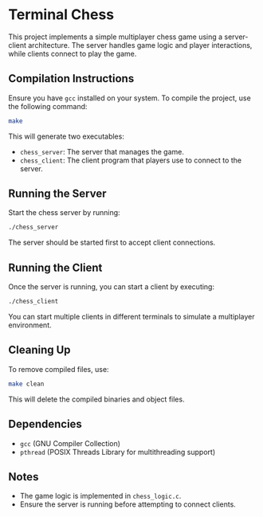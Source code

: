 # Terminal Chess

This project implements a simple multiplayer chess game using a server-client architecture. The server handles game logic and player interactions, while clients connect to play the game.

## Compilation Instructions

Ensure you have `gcc` installed on your system. To compile the project, use the following command:

```sh
make
```

This will generate two executables:
- `chess_server`: The server that manages the game.
- `chess_client`: The client program that players use to connect to the server.

## Running the Server

Start the chess server by running:

```sh
./chess_server
```

The server should be started first to accept client connections.

## Running the Client

Once the server is running, you can start a client by executing:

```sh
./chess_client
```

You can start multiple clients in different terminals to simulate a multiplayer environment.

## Cleaning Up

To remove compiled files, use:

```sh
make clean
```

This will delete the compiled binaries and object files.

## Dependencies

- `gcc` (GNU Compiler Collection)
- `pthread` (POSIX Threads Library for multithreading support)

## Notes

- The game logic is implemented in `chess_logic.c`.
- Ensure the server is running before attempting to connect clients.

